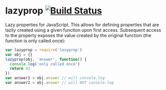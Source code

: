 lazyprop [![Build Status](https://secure.travis-ci.org/nshah/nodejs-lazyprop.png)](http://travis-ci.org/nshah/nodejs-lazyprop)
========

Lazy properties for JavaScript. This allows for defining properties that are
lazily created using a given function upon first access. Subsequent access to
the property exposes the value created by the original function (the function
is only called once):

```javascript
var lazyprop = require('lazyprop')
var obj = {}
lazyprop(obj, 'answer', function() {
  console.log('only called once')
  return 42
})
var answer1 = obj.answer // will console.log
var answer2 = obj.answer // will NOT console.log
```

